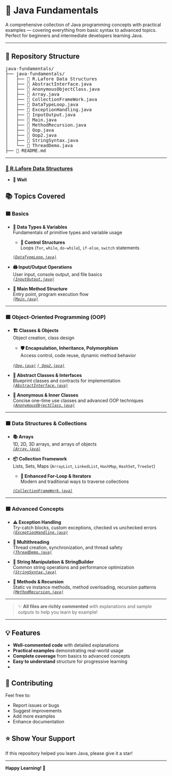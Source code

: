 

# 📘 Java Fundamentals

A comprehensive collection of Java programming concepts with practical examples — covering everything from basic syntax to advanced topics.  
Perfect for beginners and intermediate developers learning Java.

---

## 📁 Repository Structure

<pre>
java-fundamentals/
├── java-fundamentals/
│   ├── 📁 R.Lafore Data Structures
│   ├── 📄 AbstractInterface.java
│   ├── 📄 AnonymousObjectClass.java
│   ├── 📄 Array.java
│   ├── 📄 CollectionFrameWork.java
│   ├── 📄 DataTypeLoop.java
│   ├── 📄 ExceptionHandling.java
│   ├── 📄 InputOutput.java
│   ├── 📄 Main.java
│   ├── 📄 MethodRecursion.java
│   ├── 📄 Oop.java
│   ├── 📄 Oop2.java
│   ├── 📄 StringSyntax.java
│   └── 📄 ThreadDemo.java
├── 📘 README.md
</pre>

---

### [📁 R.Lafore Data Structures](java-fundamentals/R.Lafore%20Data%20Structures/)

- **🔢 Wait**  

## 📚 Topics Covered 

### 🟦 Basics

- **🔢 Data Types & Variables**  
  Fundamentals of primitive types and variable usage
  - **🔁 Control Structures**  
  Loops (`for`, `while`, `do-while`), `if-else`, `switch` statements

  [_`(DataTypeLoop.java)`_](java-fundamentals/DataTypeLoop.java)

- **🖨️ Input/Output Operations**  
  User input, console output, and file basics  
 [ _`(InputOutput.java)`_](java-fundamentals/InputOutput.java)

- **🧭 Main Method Structure**  
  Entry point, program execution flow  
  [_`(Main.java)`_](java-fundamentals/Main.java)

---

### 🟩 Object-Oriented Programming (OOP)

- **🏗️ Classes & Objects**  
  Object creation, class design
  - **🛡️ Encapsulation, Inheritance, Polymorphism**  
  Access control, code reuse, dynamic method behavior

  [_`(Oop.java)`_](java-fundamentals/Oop.java)
    [_`( Oop2.java)`_](java-fundamentals/Oop2.java)


- **🧩 Abstract Classes & Interfaces**  
  Blueprint classes and contracts for implementation  
  [ _`(AbstractInterface.java)`_](java-fundamentals/AbstractInterface.java)

- **👻 Anonymous & Inner Classes**  
  Concise one-time use classes and advanced OOP techniques  
  [  _`(AnonymousObjectClass.java)`_](java-fundamentals/AnonymousObjectClass.java/)

---

### 🟧 Data Structures & Collections

- **📚 Arrays**  
  1D, 2D, 3D arrays, and arrays of objects  
  [_`(Array.java)`_](java-fundamentals/Array.java)
- **📦 Collection Framework**  
  Lists, Sets, Maps (`ArrayList`, `LinkedList`, `HashMap`, `HashSet`, `TreeSet`)
  - **🔄 Enhanced For-Loop & Iterators**  
  Modern and traditional ways to traverse collections

  [_`(CollectionFrameWork.java)`_](java-fundamentals/CollectionFrameWork.java)


---

### 🟪 Advanced Concepts

- **⚠️ Exception Handling**  
  Try-catch blocks, custom exceptions, checked vs unchecked errors  
  [_`(ExceptionHandling.java)`_](java-fundamentals/ExceptionHandling.java)

- **🧵 Multithreading**  
  Thread creation, synchronization, and thread safety  
  [_`(ThreadDemo.java)`_](java-fundamentals/ThreadDemo.java)

- **🧵 String Manipulation & StringBuilder**  
  Common string operations and performance optimization  
  [_`(StringSyntax.java)`_](java-fundamentals/StringSyntax.java)

- **🔁 Methods & Recursion**  
  Static vs instance methods, method overloading, recursion patterns  
  [_`(MethodRecursion.java)`_](java-fundamentals/MethodRecursion.java)

---

> ✨ **All files are richly commented** with explanations and sample outputs to help you learn by example!

---


## 💡 Features

- **Well-commented code** with detailed explanations
- **Practical examples** demonstrating real-world usage
- **Complete coverage** from basics to advanced concepts
- **Easy to understand** structure for progressive learning
- 
## 🤝 Contributing

Feel free to:
- Report issues or bugs
- Suggest improvements
- Add more examples
- Enhance documentation

## ⭐ Show Your Support

If this repository helped you learn Java, please give it a star!

---

**Happy Learning! 🎯**



